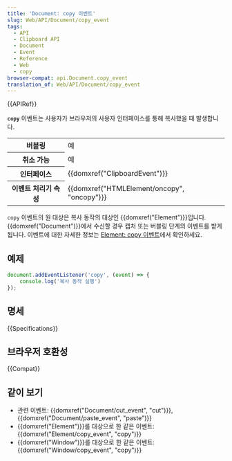 ```yaml
---
title: 'Document: copy 이벤트'
slug: Web/API/Document/copy_event
tags:
  - API
  - Clipboard API
  - Document
  - Event
  - Reference
  - Web
  - copy
browser-compat: api.Document.copy_event
translation_of: Web/API/Document/copy_event
---
```

{{APIRef}}

**`copy`** 이벤트는 사용자가 브라우저의 사용자 인터페이스를 통해 복사했을 때 발생합니다.

<table class="properties">
  <tbody>
    <tr>
      <th scope="row">버블링</th>
      <td>예</td>
    </tr>
    <tr>
      <th scope="row">취소 가능</th>
      <td>예</td>
    </tr>
    <tr>
      <th scope="row">인터페이스</th>
      <td>{{domxref("ClipboardEvent")}}</td>
    </tr>
    <tr>
      <th scope="row">이벤트 처리기 속성</th>
      <td>{{domxref("HTMLElement/oncopy", "oncopy")}}</td>
    </tr>
  </tbody>
</table>

`copy` 이벤트의 원 대상은 복사 동작의 대상인 {{domxref("Element")}}입니다. {{domxref("Document")}}에서 수신할 경우 캡처 또는 버블링 단계의 이벤트를 받게 됩니다. 이벤트에 대한 자세한 정보는 [Element: copy 이벤트](/ko/docs/Web/API/Element/copy_event)에서 확인하세요.

## 예제

```js
document.addEventListener('copy', (event) => {
    console.log('복사 동작 실행')
});
```

## 명세

{{Specifications}}

## 브라우저 호환성

{{Compat}}

## 같이 보기

- 관련 이벤트: {{domxref("Document/cut_event", "cut")}}, {{domxref("Document/paste_event", "paste")}}
- {{domxref("Element")}}를 대상으로 한 같은 이벤트: {{domxref("Element/copy_event", "copy")}}
- {{domxref("Window")}}를 대상으로 한 같은 이벤트: {{domxref("Window/copy_event", "copy")}}
